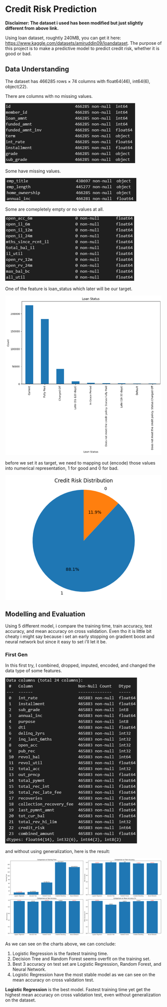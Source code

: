 # Credit Risk Prediction
**Disclaimer: The dataset i used has been modified but just slightly different from above link.**

Using loan dataset, roughtly 240MB, you can get it here: https://www.kaggle.com/datasets/amiruddin09/loandataset. The purpose of this project is to make a predictive model to predict credit risk, whether it is good or bad.

## Data Understanding
The dataset has 466285 rows × 74 columns with float64(46), int64(6), object(22).

There are columns with no missing values.

![No missing Values](img/noNaN.png)

Some have missing values.

![Missing Values](img/NaN.png)

Some are comepletely empty or no values at all.

![Empty](img/empty.png)

One of the feature is loan_status which later will be our target.

![Loan Status](img/loan_status.png)

before we set it as target, we need to mapping out (encode) those values into numerical representation, 1 for good and 0 for bad.

![credit Risk](img/credit_risk.png)

## Modelling and Evaluation
Using 5 different model, i compare the training time, train accuracy, test accuracy, and mean accuracy on cross validation. Even tho it is little bit cheaty i might say because i set an early stopping on gradient boost and neural network but since it easy to set i'll let it be.

### First Gen
In this first try, I combined, dropped, imputed, encoded, and changed the data type of some features.

![1st Gen Features](img/1stgen_features.png)

and without using generalization, here is the result:

![1st Gen Model](img/1stgen_model.png)

As we can see on the charts above, we can conclude:
1. Logistic Regression is the fastest training time.
2. Decision Tree and Random Forest seems overfit on the training set.
3. Best 3 accuracy on test set are Logistic Regression, Random Forest, and Neural Network.
4. Logistic Regression have the most stable model as we can see on the mean accuracy on cross validation test.

**Logistic Regression** is the best model. Fastest training time yet get the highest mean accuracy on cross validation test, even without generalization on the dataset.